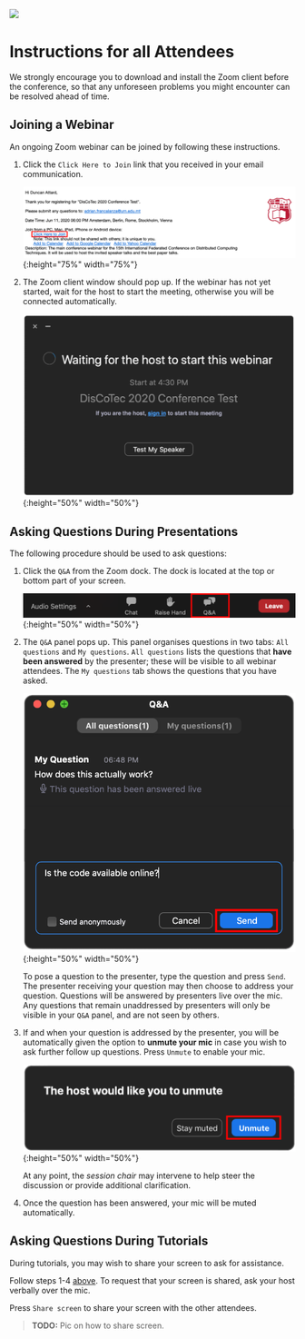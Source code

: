 [![](https://www.discotec.org/2020/discotec2020-banner.jpeg)](https://www.discotec.org/2020/)

# Instructions for all Attendees

We strongly encourage you to download and install the Zoom client before the conference, so that any unforeseen problems you might encounter can be resolved ahead of time. 


## Joining a Webinar

An ongoing Zoom webinar can be joined by following these instructions. 

1. Click the `Click Here to Join` link that you received in your email communication.

    ![Email Invite](screenshots/invite.png){:height="75%" width="75%"}

2. The Zoom client window should pop up. If the webinar has not yet started, wait for the host to start the meeting, otherwise you will be connected automatically.

    ![Client](screenshots/waiting.png){:height="50%" width="50%"}


## Asking Questions During Presentations

The following procedure should be used to ask questions:

1. Click the `Q&A` from the Zoom dock. The dock is located at the top or bottom part of your screen.

    ![Q&A](screenshots/q_and_a.png){:height="50%" width="50%"}

2. The `Q&A` panel pops up. This panel organises questions in two tabs: `All questions` and `My questions`. `All questions` lists the questions that **have been answered** by the presenter; these will be visible to all webinar attendees. The `My questions` tab shows the questions that you have asked. 

    ![Q&A](screenshots/q_and_a_dialog.png){:height="50%" width="50%"}

    To pose a question to the presenter, type the question and press `Send`. The presenter receiving your question may then choose to address your question. Questions will be answered by presenters live over the mic. Any questions that remain unaddressed by presenters will only be visible in your `Q&A` panel, and are not seen by others.

3. If and when your question is addressed by the presenter, you will be automatically given the option to **unmute your mic** in case you wish to ask further follow up questions. Press `Unmute` to enable your mic.

    ![Q&A](screenshots/unmute.png){:height="50%" width="50%"}

    At any point, the *session chair* may intervene to help steer the discussion or provide additional clarification.    

4. Once the question has been answered, your mic will be muted automatically.


## Asking Questions During Tutorials

During tutorials, you may wish to share your screen to ask for assistance.

Follow steps 1-4 [above](#asking-questions-during-presentations). To request that your screen is shared, ask your host verbally over the mic.

Press `Share screen` to share your screen with the other attendees.

> **TODO:** Pic on how to share screen.





<!-- Click *Raise Hand* to inform the presenter that you would like to share your screen.

![RaiseHand](screenshots/raise_hand.png){:height="50%" width="50%"} -->


<!-- Questions posed by attendees will appear in the *Q&A* popup window as shown. The popup has two tabs *All questions* and *My questions*; *All questions* shows all the available questions which the speaker may choose to address or otherwise. Answered questions become visible by the audience once answered, and may be viewed in the *My questions* tab. -->

<!-- Individuals who plan to attend the tutorials should, **in addition**, observe the instructions [below](#Tutorials). -->